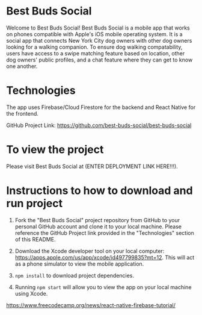 # Best Buds Social


Welcome to Best Buds Social! Best Buds Social is a mobile app that works on phones compatible with Apple's iOS mobile operating system. It is a social app that connects New York City dog owners with other dog owners looking for a walking companion. To ensure dog walking compatability, users have access to a swipe matching feature based on location, other dog owners' public profiles, and a chat feature where they can get to know one another.

# Technologies

The app uses Firebase/Cloud Firestore for the backend and React Native for the frontend.

GitHub Project Link: https://github.com/best-buds-social/best-buds-social

# To view the project

Please visit Best Buds Social at (ENTER DEPLOYMENT LINK HERE!!!).

# Instructions to how to download and run project

1.  Fork the "Best Buds Social" project repository from GitHub to your personal GitHub account and clone it to your local machine. Please reference the GitHub Project link provided in the "Technologies" section of this README.

2. Download the Xcode developer tool on your local computer: https://apps.apple.com/us/app/xcode/id497799835?mt=12. This will act as a phone simulator to view the mobile application.

2.  `npm install` to download project dependencies.

3.  Running `npm start` will allow you to view the app on your local machine using Xcode.


















https://www.freecodecamp.org/news/react-native-firebase-tutorial/
